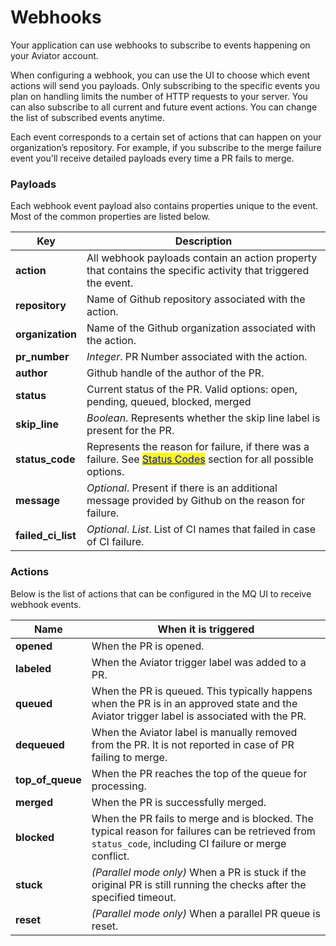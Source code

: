 # Webhooks

Your application can use webhooks to subscribe to events happening on your Aviator account.

When configuring a webhook, you can use the UI to choose which event actions will send you payloads. Only subscribing to the specific events you plan on handling limits the number of HTTP requests to your server. You can also subscribe to all current and future event actions. You can change the list of subscribed events anytime.

Each event corresponds to a certain set of actions that can happen on your organization’s repository. For example, if you subscribe to the merge failure event you'll receive detailed payloads every time a PR fails to merge.

### Payloads

Each webhook event payload also contains properties unique to the event. Most of the common properties are listed below.

| Key                  | Description                                                                                                                                                                                                      |
| -------------------- | ---------------------------------------------------------------------------------------------------------------------------------------------------------------------------------------------------------------- |
| **action**           | All webhook payloads contain an action property that contains the specific activity that triggered the event.                                                                                                    |
| **repository**       | Name of Github repository associated with the action.                                                                                                                                                            |
| **organization**     | Name of the Github organization associated with the action.                                                                                                                                                      |
| **pr\_number**       | _Integer_. PR Number associated with the action.                                                                                                                                                                 |
| **author**           | Github handle of the author of the PR.                                                                                                                                                                           |
| **status**           | Current status of the PR. Valid options: open, pending, queued, blocked, merged                                                                                                                                  |
| **skip\_line**       | _Boolean_. Represents whether the skip line label is present for the PR.                                                                                                                                         |
| **status\_code**     | Represents the reason for failure, if there was a failure. See [<mark style="color:blue;">Status Codes</mark>](comments-and-status-codes.md) <mark style="color:blue;"></mark> section for all possible options. |
| **message**          | _Optional_. Present if there is an additional message provided by Github on the reason for failure.                                                                                                              |
| **failed\_ci\_list** | _Optional_. _List_. List of CI names that failed in case of CI failure.                                                                                                                                          |

### Actions

Below is the list of actions that can be configured in the MQ UI to receive webhook events.

| Name               | When it is triggered                                                                                                                                    |
| ------------------ | ------------------------------------------------------------------------------------------------------------------------------------------------------- |
| **opened**         | When the PR is opened.                                                                                                                                  |
| **labeled**        | When the Aviator trigger label was added to a PR.                                                                                                       |
| **queued**         | When the PR is queued. This typically happens when the PR is in an approved state and the Aviator trigger label is associated with the PR.              |
| **dequeued**       | When the Aviator label is manually removed from the PR. It is not reported in case of PR failing to merge.                                              |
| **top\_of\_queue** | When the PR reaches the top of the queue for processing.                                                                                                |
| **merged**         | When the PR is successfully merged.                                                                                                                     |
| **blocked**        | When the PR fails to merge and is blocked. The typical reason for failures can be retrieved from `status_code`, including CI failure or merge conflict. |
| **stuck**          | _(Parallel mode only)_ When a PR is stuck if the original PR is still running the checks after the specified timeout.                                   |
| **reset**          | _(Parallel mode only)_ When a parallel PR queue is reset.                                                                                               |
